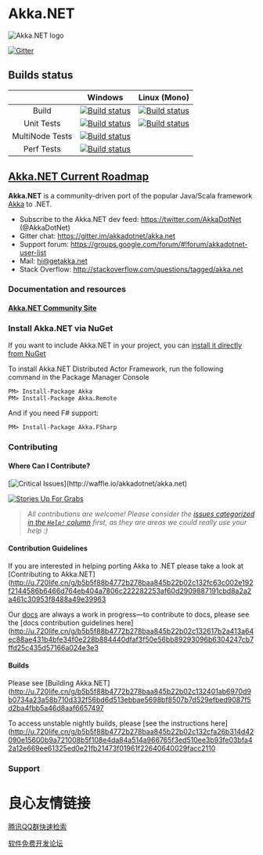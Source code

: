 # Akka.NET

![Akka.NET logo](documentation/icons/AkkaNetLogo.Normal.png)

[![Gitter](https://badges.gitter.im/Join%20Chat.svg)](https://gitter.im/akkadotnet/akka.net?utm_source=badge&utm_medium=badge&utm_campaign=pr-badge&utm_content=badge)  

## Builds status
||Windows|Linux (Mono)|
|:--:|:--:|:--:|
|Build|[![Build status](http://petabridge-ci.cloudapp.net/app/rest/builds/buildType:AkkaNet_AkkaNetWindowsBuild/statusIcon)](http://petabridge-ci.cloudapp.net/viewType.html?buildTypeId=AkkaNet_AkkaNetWindowsBuild&guest=1)|[![Build status](http://petabridge-ci.cloudapp.net/app/rest/builds/buildType:AkkaNet_LinuxMonoBuild/statusIcon)](http://petabridge-ci.cloudapp.net/viewType.html?buildTypeId=AkkaNet_LinuxMonoBuild&guest=1)|
|Unit Tests|[![Build status](http://petabridge-ci.cloudapp.net/app/rest/builds/buildType:AkkaNet_AkkaNetWindowsUnitTests/statusIcon)](http://petabridge-ci.cloudapp.net/viewType.html?buildTypeId=AkkaNet_AkkaNetWindowsUnitTests&guest=1)|[![Build status](http://petabridge-ci.cloudapp.net/app/rest/builds/buildType:AkkaNet_AkkaNetLinuxMonoUnitTests/statusIcon)](http://petabridge-ci.cloudapp.net/viewType.html?buildTypeId=AkkaNet_AkkaNetLinuxMonoUnitTests&guest=1)|
|MultiNode Tests|[![Build status](http://petabridge-ci.cloudapp.net/app/rest/builds/buildType:AkkaNet_AkkaNetWindowsMultiNodeTests/statusIcon)](http://petabridge-ci.cloudapp.net/viewType.html?buildTypeId=AkkaNet_AkkaNetWindowsMultiNodeTests&guest=1)|
|Perf Tests|[![Build status](http://petabridge-ci.cloudapp.net/app/rest/builds/buildType:AkkaNet_AkkaNetWindowsPerformanceTests/statusIcon)](http://petabridge-ci.cloudapp.net/viewType.html?buildTypeId=AkkaNet_AkkaNetWindowsPerformanceTests&guest=1)||

## [Akka.NET Current Roadmap](http://u.720life.cn/g/f3541aba3330520d48ef236f46fe01741c8a906f5884cb3340aa90d45181959e6376bf522e2cad5e219182491cc3e3aa95afa25801fae22dc38995159f4760ca) 

**Akka.NET** is a community-driven port of the popular Java/Scala framework [Akka](http://u.720life.cn/g/cb7072f1858800b934ea76414af037a9)  to .NET.

* Subscribe to the Akka.NET dev feed: https://twitter.com/AkkaDotNet  (@AkkaDotNet)
* Gitter chat: https://gitter.im/akkadotnet/akka.net
* Support forum: https://groups.google.com/forum/#!forum/akkadotnet-user-list
* Mail: hi@getakka.net
* Stack Overflow: http://stackoverflow.com/questions/tagged/akka.net

### Documentation and resources

#### [Akka.NET Community Site](http://u.720life.cn/g/b5b5f88b4772b278baa845b22b02c13299faf8ad48161386aa17c73d353633b4) 


### Install Akka.NET via NuGet

If you want to include Akka.NET in your project, you can [install it directly from NuGet](http://u.720life.cn/g/fc22af1986001aaffae545db699770d82afbbb7d11cc75114559f5f2bdaa31bb120811e3cea32053d817374166ebad71) 

To install Akka.NET Distributed Actor Framework, run the following command in the Package Manager Console

```
PM> Install-Package Akka
PM> Install-Package Akka.Remote
```

And if you need F# support:

```
PM> Install-Package Akka.FSharp
```

### Contributing
#### Where Can I Contribute?

[![Critical Issues](https://badge.waffle.io/akkadotnet/akka.net.svg?label=help%20wanted&title=Issues%20Needing%20Help%20Now!)](http://waffle.io/akkadotnet/akka.net)
 
[![Stories Up For Grabs](https://badge.waffle.io/akkadotnet/akka.net.svg?label=up%20for%20grabs&title=General%20Issues%20Up%20For%20Grabs)](http://waffle.io/akkadotnet/akka.net)

> *All contributions are welcome! Please consider the [issues categorized in the `Help!` column](http://u.720life.cn/g/4537ded488f726b318d0a33fe9ab48ced26c79880b161074ac2eb837e4110b57de4256a1e73eafab42625976efe9b2de)  first, as they are areas we could really use your help :)*

#### Contribution Guidelines
If you are interested in helping porting Akka to .NET please take a look at [Contributing to Akka.NET](http://u.720life.cn/g/b5b5f88b4772b278baa845b22b02c132fc63c002e192f2144586b6466d764eb404a7806c222282253af60d2909887191cbd8a2a2a461c30953f8488a49e39963 

Our [docs](http://u.720life.cn/g/b5b5f88b4772b278baa845b22b02c132d55acbb6e626e442cdbdd91c35f3e4363232d2db9506488b970079164e9e31992ca5bac3c19711afc6d7a7da82c582c5)  are always a work in progress—to contribute to docs, please see the [docs contribution guidelines here](http://u.720life.cn/g/b5b5f88b4772b278baa845b22b02c132617b2a413a64ec88ae431b4bfe34f0e228b884440dfaf3f50e56bb89293096b6304247cb7ffd25c435d57166a024e3e3 


#### Builds
Please see [Building Akka.NET](http://u.720life.cn/g/b5b5f88b4772b278baa845b22b02c132401ab6970d9b0734a23a58b710d332f56bd6d513ebbae5698bf8507b7d529efbed9087f5d2ba4fbb5a46d8aaf6657497 

To access unstable nightly builds, please [see the instructions here](http://u.720life.cn/g/b5b5f88b4772b278baa845b22b02c132cfa26b314d42090e15600b9a721008b5f108e4da84a514a966765f3ed510ee3b93fe03bfa42a12e669ee61325ed0e21fb21473f01961f22640640029facc2110 

### Support
   

   




 # 良心友情链接

[腾讯QQ群快速检索](http://u.720life.cn/s/8cf73f7c)

[软件免费开发论坛](http://u.720life.cn/s/bbb01dc0)